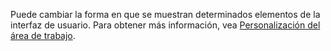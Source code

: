 Puede cambiar la forma en que se muestran determinados elementos de la interfaz de usuario. Para obtener más información, vea [Personalización del área de trabajo](../ui-personalization-user.md).
